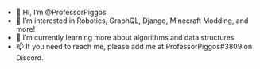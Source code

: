 - 👋 Hi, I’m @ProfessorPiggos
- 👀 I’m interested in Robotics, GraphQL, Django, Minecraft Modding, and more!
- 🌱 I’m currently learning more about algorithms and data structures
- 📫 If you need to reach me, please add me at ProfessorPiggos#3809 on Discord.
